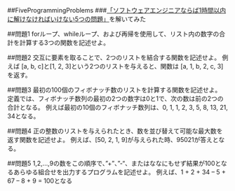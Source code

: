 ##FiveProgrammingProblems
###[「ソフトウェアエンジニアならば1時間以内に解けなければいけない5つの問題」](http://www.softantenna.com/wp/software/5-programming-problems/)を解いてみた

##問題1
forループ、whileループ、および再帰を使用して、リスト内の数字の合計を計算する3つの関数を記述せよ。

##問題2
交互に要素を取ることで、2つのリストを結合する関数を記述せよ。
例えば [a, b, c]と[1, 2, 3]という2つのリストを与えると、関数は [a, 1, b, 2, c, 3]を返す。

##問題3
最初の100個のフィボナッチ数のリストを計算する関数を記述せよ。
定義では、フィボナッチ数列の最初の2つの数字は0と1で、次の数は前の2つの合計となる。
例えば最初の10個のフィボナッチ数列は、0, 1, 1, 2, 3, 5, 8, 13, 21, 34となる。

##問題4
正の整数のリストを与えられたとき、数を並び替えて可能な最大数を返す関数を記述せよ。
例えば、[50, 2, 1, 9]が与えられた時、95021が答えとなる。

##問題5
1,2,…,9の数をこの順序で、”+”、”-“、またはななにもせず結果が100となるあらゆる組合せを出力するプログラムを記述せよ。
例えば、1 + 2 + 34 – 5 + 67 – 8 + 9 = 100となる
